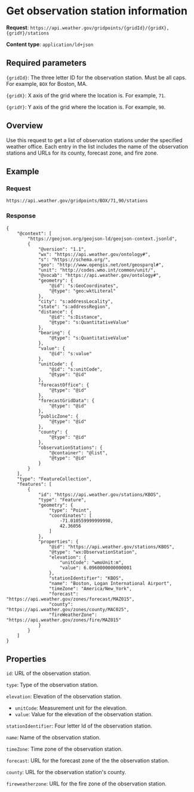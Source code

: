 # Get observation station information
**Request**: `https://api.weather.gov/gridpoints/{gridId}/{gridX},{gridY}/stations`

**Content type**: `application/ld+json`

## Required parameters

`{gridId}`: The three letter ID for the observation station. Must be all caps. For example, `BOX` for Boston, MA.

`{gridX}`: X axis of the grid where the location is. For example, `71`.

`{gridY}`: Y axis of the grid where the location is. For example, `90`.

## Overview

Use this request to get a list of observation stations under the specified weather office. Each entry in the list includes the name of the observation stations and URLs for its county, forecast zone, and fire zone. 

## Example
### Request
```
https://api.weather.gov/gridpoints/BOX/71,90/stations
```

### Response
```
{
    "@context": [
        "https://geojson.org/geojson-ld/geojson-context.jsonld",
        {
            "@version": "1.1",
            "wx": "https://api.weather.gov/ontology#",
            "s": "https://schema.org/",
            "geo": "http://www.opengis.net/ont/geosparql#",
            "unit": "http://codes.wmo.int/common/unit/",
            "@vocab": "https://api.weather.gov/ontology#",
            "geometry": {
                "@id": "s:GeoCoordinates",
                "@type": "geo:wktLiteral"
            },
            "city": "s:addressLocality",
            "state": "s:addressRegion",
            "distance": {
                "@id": "s:Distance",
                "@type": "s:QuantitativeValue"
            },
            "bearing": {
                "@type": "s:QuantitativeValue"
            },
            "value": {
                "@id": "s:value"
            },
            "unitCode": {
                "@id": "s:unitCode",
                "@type": "@id"
            },
            "forecastOffice": {
                "@type": "@id"
            },
            "forecastGridData": {
                "@type": "@id"
            },
            "publicZone": {
                "@type": "@id"
            },
            "county": {
                "@type": "@id"
            },
            "observationStations": {
                "@container": "@list",
                "@type": "@id"
            }
        }
    ],
    "type": "FeatureCollection",
    "features": [
        {
            "id": "https://api.weather.gov/stations/KBOS",
            "type": "Feature",
            "geometry": {
                "type": "Point",
                "coordinates": [
                    -71.010559999999998,
                    42.36056
                ]
            },
            "properties": {
                "@id": "https://api.weather.gov/stations/KBOS",
                "@type": "wx:ObservationStation",
                "elevation": {
                    "unitCode": "wmoUnit:m",
                    "value": 6.0960000000000001
                },
                "stationIdentifier": "KBOS",
                "name": "Boston, Logan International Airport",
                "timeZone": "America/New_York",
                "forecast": "https://api.weather.gov/zones/forecast/MAZ015",
                "county": "https://api.weather.gov/zones/county/MAC025",
                "fireWeatherZone": "https://api.weather.gov/zones/fire/MAZ015"
            }
        }
    ]
}

```
## Properties

`id`: URL of the observation station.

`type`: Type of the observation station.

`elevation`: Elevation of the observation station.

* `unitCode`: Measurement unit for the elevation.
* `value`: Value for the elevation of the observation station.

`stationIdentifier`: Four letter Id of the observation station.

`name`: Name of the observation station.

`timeZone`: Time zone of the observation station.

`forecast`: URL for the forecast zone of the the observation station.

`county`: URL for the observation station's county.

`fireweatherzone`: URL for the fire zone of the observation station.

